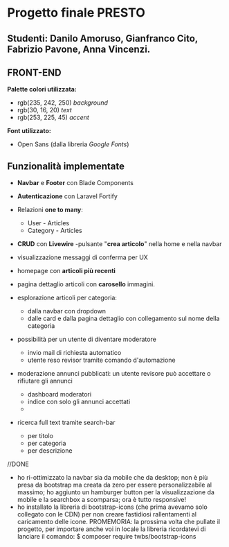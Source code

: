 # Progetto finale PRESTO
## Studenti: Danilo Amoruso, Gianfranco Cito, Fabrizio Pavone, Anna Vincenzi.

## FRONT-END
**Palette colori utilizzata:**
- rgb(235, 242, 250) *background*
- rgb(30, 16, 20) *text*
- rgb(253, 225, 45) *accent*

**Font utilizzato:**
- Open Sans (dalla libreria *Google Fonts*)

## Funzionalità implementate
- **Navbar** e **Footer** con Blade Components

- **Autenticazione** con Laravel Fortify

- Relazioni **one to many**:
    - User - Articles
    - Category - Articles

- **CRUD** con **Livewire**
    -pulsante "**crea articolo**" nella home e nella navbar
- visualizzazione messaggi di conferma per UX

- homepage con **articoli più recenti**
- pagina dettaglio articoli con **carosello** immagini.
- esplorazione articoli per categoria:
    - dalla navbar con dropdown
    - dalle card e dalla pagina dettaglio con collegamento sul nome della categoria

- possibilità per un utente di diventare moderatore
    - invio mail di richiesta automatico
    - utente reso revisor tramite comando d'automazione
- moderazione annunci pubblicati: un utente revisore può accettare o rifiutare gli annunci
    - dashboard moderatori
    - indice con solo gli annunci accettati
    -

- ricerca full text tramite search-bar
    - per titolo
    - per categoria
    - per descrizione
    
//DONE
- ho ri-ottimizzato la navbar sia da mobile che da desktop; non è più presa da bootstrap ma creata da zero per essere personalizzabile al massimo; ho aggiunto un hamburger button per la visualizzazione da mobile e la searchbox a scomparsa; ora è tutto responsive!
- ho installato la libreria di bootstrap-icons (che prima avevamo solo collegato con le CDN) per non creare fastidiosi rallentamenti al caricamento delle icone. 
PROMEMORIA: la prossima volta che pullate il progetto, per importare anche voi in locale la libreria ricordatevi di lanciare il comando: 
   $ composer require twbs/bootstrap-icons


    


